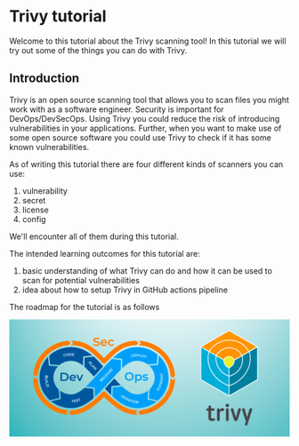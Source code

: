 # Trivy tutorial

Welcome to this tutorial about the Trivy scanning tool! In this tutorial we will try out some of the things you can do with Trivy.

## Introduction

Trivy is an open source scanning tool that allows you to scan files you might work with as a software engineer. Security is important for DevOps/DevSecOps. Using Trivy you could reduce the risk of introducing vulnerabilities in your applications. Further, when you want to make use of some open source software you could use Trivy to check if it has some known vulnerabilities.

As of writing this tutorial there are four different kinds of scanners you can use:

1. vulnerability
2. secret
3. license
4. config

We'll encounter all of them during this tutorial.

The intended learning outcomes for this tutorial are:

1. basic understanding of what Trivy can do and how it can be used to scan for potential vulnerabilities
2. idea about how to setup Trivy in GitHub actions pipeline

The roadmap for the tutorial is as follows


![Trivy](./img/DevOps-Trivy.png)
